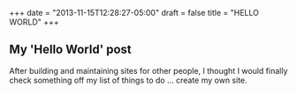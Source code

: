 +++
date = "2013-11-15T12:28:27-05:00"
draft = false
title = "HELLO WORLD"
+++

## My 'Hello World' post
After building and maintaining sites for other people, I thought I would finally check something off my list of things to do ... create my own site.
